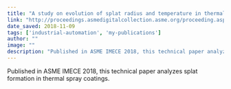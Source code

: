 ```yaml
---
title: "A study on evolution of splat radius and temperature in thermal spray process | ASME IMECE"
link: "http://proceedings.asmedigitalcollection.asme.org/proceeding.aspx?articleid=2721583"
date_saved: 2018-11-09
tags: ['industrial-automation', 'my-publications']
author: ""
image: ""
description: "Published in ASME IMECE 2018, this technical paper analyzes splat formation in thermal spray coatings."
---
```


Published in ASME IMECE 2018, this technical paper analyzes splat formation in thermal spray coatings.
